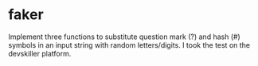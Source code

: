 # faker
Implement three functions to substitute question mark (?) and hash (#) symbols in an input string with random letters/digits. I took the test on the devskiller platform.
